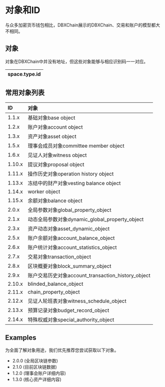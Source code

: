 # 对象和ID

与众多加密货币钱包相比，DBXChain展示的DBXChain、交易和账户的模型都大不相同。

## 对象

对象在DBXChain中并没有地址，但这些对象能够与相应识别码一一对应。

| space.type.id |
| :--- |


## 常用对象列表

| ID | 对象 |
| :--- | :--- |
| 1.1.x | 基础对象base object |
| 1.2.x | 账户对象account object |
| 1.3.x | 资产对象asset object |
| 1.5.x | 理事会成员对象committee member object |
| 1.6.x | 见证人对象witness object |
| 1.10.x | 提议对象proposal object |
| 1.11.x | 操作历史对象operation history object |
| 1.13.x | 冻结中的财产对象vesting balance object |
| 1.14.x | worker object |
| 1.15.x | 余额对象balance object |
| 2.0.x | 全局参数对象global\_property\_object |
| 2.1.x | 动态全局参数对象dynamic\_global\_property\_object |
| 2.3.x | 资产动态对象asset\_dynamic\_object |
| 2.5.x | 账户余额对象account\_balance\_object |
| 2.6.x | 账户统计对象account\_statistics\_object |
| 2.7.x | 交易对象transaction\_object |
| 2.8.x | 区块概要对象block\_summary\_object |
| 2.9.x | 账户交易历史对象account\_transaction\_history\_object |
| 2.10.x | blinded\_balance\_object |
| 2.11.x | chain\_property\_object |
| 2.12.x | 见证人轮班表对象witness\_schedule\_object |
| 2.13.x | 预算记录对象budget\_record\_object |
| 2.14.x | 特殊权威对象special\_authority\_object |

## Examples

为全面了解对象用途，我们优先推荐您尝试获取以下对象。

* 2.0.0 \(全局区块链参数\)
* 2.1.0 \(目前区块链数据\)
* 1.2.0 \(理事会账户详细内容\)
* 1.3.0 \(核心资产详细内容\)



